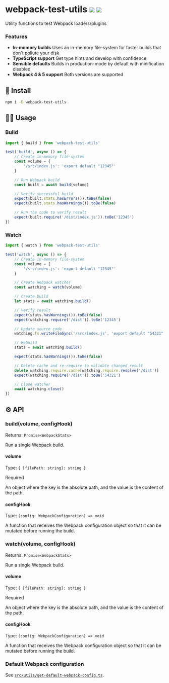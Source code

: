 # webpack-test-utils <a href="https://npm.im/webpack-test-utils"><img src="https://badgen.net/npm/v/webpack-test-utils"></a> <!-- <a href="https://npm.im/webpack-test-utils"><img src="https://badgen.net/npm/dm/webpack-test-utils"></a> --><a href="https://packagephobia.now.sh/result?p=webpack-test-utils"><img src="https://packagephobia.now.sh/badge?p=webpack-test-utils"></a>

Utility functions to test Webpack loaders/plugins

### Features
- **In-memory builds** Uses an in-memory file-system for faster builds that don't pollute your disk
- **TypeScript support** Get type hints and develop with confidence
- **Sensible defaults** Builds in production-mode by default with minification disabled
- **Webpack 4 & 5 support** Both versions are supported

## 🚀 Install
```bash
npm i -D webpack-test-utils
```

## 👨‍🏫 Usage

### Build
```js
import { build } from 'webpack-test-utils'

test('build', async () => {
    // Create in-memory file-system
    const volume = {
        '/src/index.js': 'export default "12345"'
    }

    // Run Webpack build
    const built = await build(volume)

    // Verify successful build
    expect(built.stats.hasErrors()).toBe(false)
    expect(built.stats.hasWarnings()).toBe(false)

    // Run the code to verify result
    expect(built.require('/dist/index.js')).toBe('12345')
})
```

### Watch
```js
import { watch } from 'webpack-test-utils'

test('watch', async () => {
    // Create in-memory file-system
    const volume = {
        '/src/index.js': 'export default "12345"'
    }

    // Create Webpack watcher
    const watching = watch(volume)

    // Create build
    let stats = await watching.build()

    // Verify result
    expect(stats.hasWarnings()).toBe(false)
    expect(watching.require('/dist')).toBe('12345')

    // Update source code
    watching.fs.writeFileSync('/src/index.js', 'export default "54321"')

    // Rebuild
    stats = await watching.build()

    expect(stats.hasWarnings()).toBe(false)

    // Delete cache and re-require to validate changed result
    delete watching.require.cache[watching.require.resolve('/dist')]
    expect(watching.require('/dist')).toBe('54321')

    // Close watcher
    await watching.close()
})
```


## ⚙️ API

### build(volume, configHook)

Returns: `Promise<WebpackStats>`

Run a single Webpack build.
#### volume

Type: `{ [filePath: string]: string }`

Required

An object where the key is the absolute path, and the value is the content of the path.

#### configHook

Type: `(config: WebpackConfiguration) => void`

A function that receives the Webpack configuration object so that it can be mutated before running the build.


### watch(volume, configHook)

Returns: `Promise<WebpackStats>`

Run a single Webpack build.
#### volume

Type: `{ [filePath: string]: string }`

Required

An object where the key is the absolute path, and the value is the content of the path.

#### configHook

Type: `(config: WebpackConfiguration) => void`

A function that receives the Webpack configuration object so that it can be mutated before running the build.



### Default Webpack configuration

See [`src/utils/get-default-webpack-config.ts`](/src/utils/get-default-webpack-config.ts).
